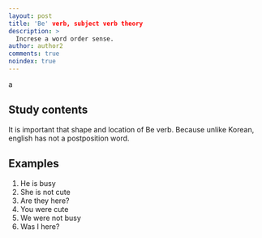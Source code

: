 ```yaml
---
layout: post
title: 'Be' verb, subject verb theory
description: >
  Increse a word order sense.
author: author2
comments: true
noindex: true
---
```

a
## Study contents
It is important that shape and location of Be verb.
Because unlike Korean, english has not a postposition word.

## Examples
1. He is busy
2. She is not cute
3. Are they here?
4. You were cute 
5. We were not busy
6. Was I here?
